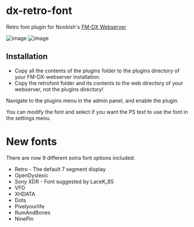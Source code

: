 # dx-retro-font

Retro font plugin for Noobish's [FM-DX Webserver](https://github.com/NoobishSVK/fm-dx-webserver)

![image](https://github.com/user-attachments/assets/027206e7-0565-42d1-a2af-57c0d6c7cb02)
![image](https://github.com/user-attachments/assets/d5e3f684-b1e8-475c-be69-f8f806f835eb)

## Installation

 - Copy all the contents of the plugins folder to the plugins directory of your FM-DX-webserver installation.
 - Copy the retrofont folder and its contents to the web directory of your webserver, not the plugins directory!

Navigate to the plugins menu in the admin panel, and enable the plugin.

You can modify the font and select if you want the PS text to use the font in the settings menu.

# New fonts

There are now 9 different extra font options included:

 - Retro - The default 7 segment display
 - OpenDyslexic
 - Sony XDR - Font suggested by LaceK_85
 - VFD
 - XHDATA
 - Dots
 - Pixelyourlife
 - RumAndBones
 - NinePin
